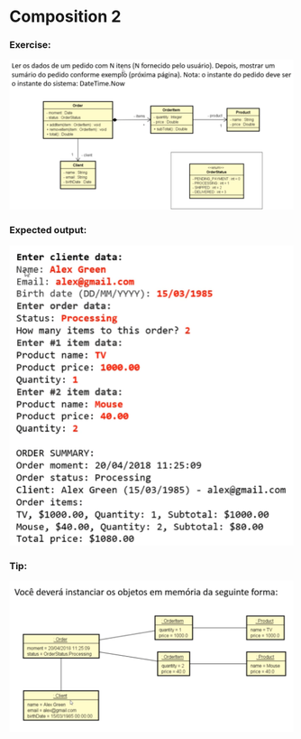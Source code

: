 # Composition 2

### Exercise:

<img src="./img/exercise.png">
<br>

### Expected output:

<img src="./img/output_expected.png">
<br>

### Tip:

<img src="./img/tip.png">

